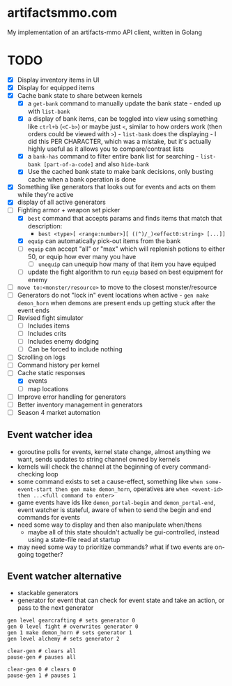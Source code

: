 # artifactsmmo.com
My implementation of an artifacts-mmo API client, written in Golang

# TODO
- [x] Display inventory items in UI
- [x] Display for equipped items
- [x] Cache bank state to share between kernels
    - [x] a `get-bank` command to manually update the bank state - ended up with `list-bank`
    - [x] a display of bank items, can be toggled into view using something like `ctrl+b` (`<C-b>`) or maybe just `<`, similar to how orders work (then orders could be viewed with `>`) - `list-bank` does the displaying - I did this PER CHARACTER, which was a mistake, but it's actually highly useful as it allows you to compare/contrast lists
    - [x] a `bank-has` command to filter entire bank list for searching - `list-bank [part-of-a-code]` and also `hide-bank`
    - [x] Use the cached bank state to make bank decisions, only busting cache when a bank operation is done
- [x] Something like generators that looks out for events and acts on them while they're active
- [x] display of all active generators
- [ ] Fighting armor + weapon set picker
    - [x] `best` command that accepts params and finds items that match that description: 
        - `best <type>[ <range:number>][ ((^)/_)<effect0:string> [...]]`
    - [x] `equip` can automatically pick-out items from the bank
    - [ ] `equip` can accept "all" or "max" which will replenish potions to either 50, or equip how ever many you have
        - [ ] `unequip` can unequip how many of that item you have equiped
    - [ ] update the fight algorithm to run `equip` based on best equipment for enemy
- [ ] `move to:<monster/resource>` to move to the closest monster/resource
- [ ] Generators do not "lock in" event locations when active - `gen make demon_horn` when demons are present ends up getting stuck after the event ends
- [ ] Revised fight simulator
    - [ ] Includes items
    - [ ] Includes crits
    - [ ] Includes enemy dodging
    - [ ] Can be forced to include nothing
- [ ] Scrolling on logs
- [ ] Command history per kernel
- [ ] Cache static responses
    - [x] events
    - [ ] map locations
- [ ] Improve error handling for generators
- [ ] Better inventory management in generators
- [ ] Season 4 market automation

## Event watcher idea
- goroutine polls for events, kernel state change, almost anything we want, sends updates to string channel owned by kernels
- kernels will check the channel at the beginning of every command-checking loop
- some command exists to set a cause-effect, something like `when some-event-start then gen make demon_horn`, operatives are `when <event-id> then ...<full command to enter>`
- game events have ids like `demon_portal-begin` and `demon_portal-end`, event watcher is stateful, aware of when to send the begin and end commands for events
- need some way to display and then also manipulate when/thens
    - maybe all of this state shouldn't actually be gui-controlled, instead using a state-file read at startup
- may need some way to prioritize commands? what if two events are on-going together?

## Event watcher alternative
- stackable generators
- generator for event that can check for event state and take an action, or pass to the next generator
```
gen level gearcrafting # sets generator 0
gen 0 level fight # overwrites generator 0
gen 1 make demon_horn # sets generator 1
gen level alchemy # sets generator 2

clear-gen # clears all
pause-gen # pauses all

clear-gen 0 # clears 0
pause-gen 1 # pauses 1
```
